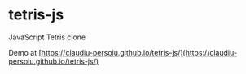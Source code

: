 # tetris-js
JavaScript Tetris clone

Demo at [https://claudiu-persoiu.github.io/tetris-js/](https://claudiu-persoiu.github.io/tetris-js/)